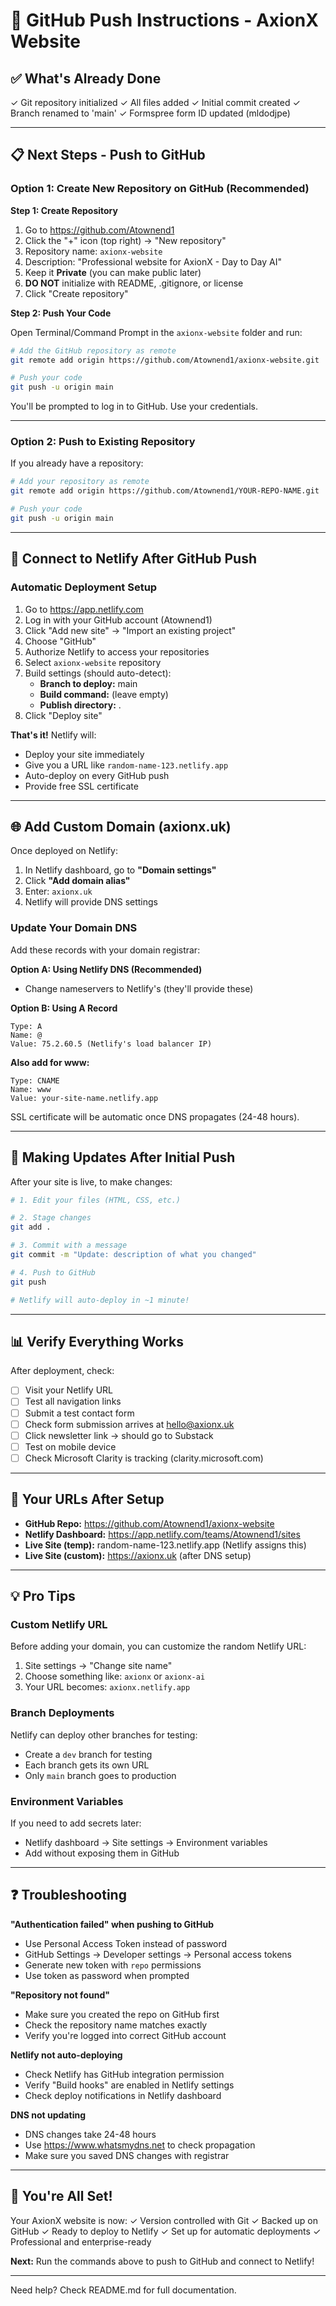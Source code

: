 # 🚀 GitHub Push Instructions - AxionX Website

## ✅ What's Already Done

✓ Git repository initialized
✓ All files added
✓ Initial commit created
✓ Branch renamed to 'main'
✓ Formspree form ID updated (mldodjpe)

---

## 📋 Next Steps - Push to GitHub

### Option 1: Create New Repository on GitHub (Recommended)

**Step 1: Create Repository**
1. Go to https://github.com/Atownend1
2. Click the "+" icon (top right) → "New repository"
3. Repository name: `axionx-website`
4. Description: "Professional website for AxionX - Day to Day AI"
5. Keep it **Private** (you can make public later)
6. **DO NOT** initialize with README, .gitignore, or license
7. Click "Create repository"

**Step 2: Push Your Code**

Open Terminal/Command Prompt in the `axionx-website` folder and run:

```bash
# Add the GitHub repository as remote
git remote add origin https://github.com/Atownend1/axionx-website.git

# Push your code
git push -u origin main
```

You'll be prompted to log in to GitHub. Use your credentials.

---

### Option 2: Push to Existing Repository

If you already have a repository:

```bash
# Add your repository as remote
git remote add origin https://github.com/Atownend1/YOUR-REPO-NAME.git

# Push your code
git push -u origin main
```

---

## 🔗 Connect to Netlify After GitHub Push

### Automatic Deployment Setup

1. Go to https://app.netlify.com
2. Log in with your GitHub account (Atownend1)
3. Click "Add new site" → "Import an existing project"
4. Choose "GitHub"
5. Authorize Netlify to access your repositories
6. Select `axionx-website` repository
7. Build settings (should auto-detect):
   - **Branch to deploy:** main
   - **Build command:** (leave empty)
   - **Publish directory:** .
8. Click "Deploy site"

**That's it!** Netlify will:
- Deploy your site immediately
- Give you a URL like `random-name-123.netlify.app`
- Auto-deploy on every GitHub push
- Provide free SSL certificate

---

## 🌐 Add Custom Domain (axionx.uk)

Once deployed on Netlify:

1. In Netlify dashboard, go to **"Domain settings"**
2. Click **"Add domain alias"**
3. Enter: `axionx.uk`
4. Netlify will provide DNS settings

### Update Your Domain DNS

Add these records with your domain registrar:

**Option A: Using Netlify DNS (Recommended)**
- Change nameservers to Netlify's (they'll provide these)

**Option B: Using A Record**
```
Type: A
Name: @
Value: 75.2.60.5 (Netlify's load balancer IP)
```

**Also add for www:**
```
Type: CNAME
Name: www
Value: your-site-name.netlify.app
```

SSL certificate will be automatic once DNS propagates (24-48 hours).

---

## 🔄 Making Updates After Initial Push

After your site is live, to make changes:

```bash
# 1. Edit your files (HTML, CSS, etc.)

# 2. Stage changes
git add .

# 3. Commit with a message
git commit -m "Update: description of what you changed"

# 4. Push to GitHub
git push

# Netlify will auto-deploy in ~1 minute!
```

---

## 📊 Verify Everything Works

After deployment, check:
- [ ] Visit your Netlify URL
- [ ] Test all navigation links
- [ ] Submit a test contact form
- [ ] Check form submission arrives at hello@axionx.uk
- [ ] Click newsletter link → should go to Substack
- [ ] Test on mobile device
- [ ] Check Microsoft Clarity is tracking (clarity.microsoft.com)

---

## 🎯 Your URLs After Setup

- **GitHub Repo:** https://github.com/Atownend1/axionx-website
- **Netlify Dashboard:** https://app.netlify.com/teams/Atownend1/sites
- **Live Site (temp):** random-name-123.netlify.app (Netlify assigns this)
- **Live Site (custom):** https://axionx.uk (after DNS setup)

---

## 💡 Pro Tips

### Custom Netlify URL
Before adding your domain, you can customize the random Netlify URL:
1. Site settings → "Change site name"
2. Choose something like: `axionx` or `axionx-ai`
3. Your URL becomes: `axionx.netlify.app`

### Branch Deployments
Netlify can deploy other branches for testing:
- Create a `dev` branch for testing
- Each branch gets its own URL
- Only `main` branch goes to production

### Environment Variables
If you need to add secrets later:
- Netlify dashboard → Site settings → Environment variables
- Add without exposing them in GitHub

---

## ❓ Troubleshooting

**"Authentication failed" when pushing to GitHub**
- Use Personal Access Token instead of password
- GitHub Settings → Developer settings → Personal access tokens
- Generate new token with `repo` permissions
- Use token as password when prompted

**"Repository not found"**
- Make sure you created the repo on GitHub first
- Check the repository name matches exactly
- Verify you're logged into correct GitHub account

**Netlify not auto-deploying**
- Check Netlify has GitHub integration permission
- Verify "Build hooks" are enabled in Netlify settings
- Check deploy notifications in Netlify dashboard

**DNS not updating**
- DNS changes take 24-48 hours
- Use https://www.whatsmydns.net to check propagation
- Make sure you saved DNS changes with registrar

---

## 🎉 You're All Set!

Your AxionX website is now:
✓ Version controlled with Git
✓ Backed up on GitHub
✓ Ready to deploy to Netlify
✓ Set up for automatic deployments
✓ Professional and enterprise-ready

**Next:** Run the commands above to push to GitHub and connect to Netlify!

---

Need help? Check README.md for full documentation.
